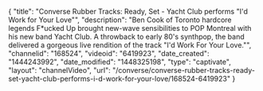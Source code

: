 {
    "title": "Converse Rubber Tracks: Ready, Set - Yacht Club performs \"I'd Work for Your Love\"",
    "description": "Ben Cook of Toronto hardcore legends F*ucked Up brought new-wave sensibilities to POP Montreal with his new band Yacht Club. A throwback to early 80's synthpop, the band delivered a gorgeous live rendition of the track \"I'd Work For Your Love.\"",
    "channelid": "168524",
    "videoid": "6419923",
    "date_created": "1444243992",
    "date_modified": "1448325198",
    "type": "captivate",
    "layout": "channelVideo",
    "url": "\/converse\/converse-rubber-tracks-ready-set-yacht-club-performs-i-d-work-for-your-love\/168524-6419923"
}